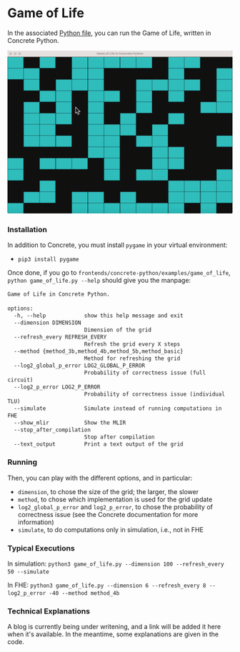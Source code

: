 # Game of Life

In the associated [Python file](https://github.com/zama-ai/concrete/blob/main/frontends/concrete-python/examples/game_of_life/game_of_life.py), you can run the Game of Life, written in Concrete Python.

![ Game of Life](../_static/game-of-life.gif)

### Installation

In addition to Concrete, you must install `pygame` in your virtual environment:

- `pip3 install pygame`

Once done, if you go to `frontends/concrete-python/examples/game_of_life`, `python game_of_life.py --help` should give you the manpage:

```
Game of Life in Concrete Python.

options:
  -h, --help            show this help message and exit
  --dimension DIMENSION
                        Dimension of the grid
  --refresh_every REFRESH_EVERY
                        Refresh the grid every X steps
  --method {method_3b,method_4b,method_5b,method_basic}
                        Method for refreshing the grid
  --log2_global_p_error LOG2_GLOBAL_P_ERROR
                        Probability of correctness issue (full circuit)
  --log2_p_error LOG2_P_ERROR
                        Probability of correctness issue (individual TLU)
  --simulate            Simulate instead of running computations in FHE
  --show_mlir           Show the MLIR
  --stop_after_compilation
                        Stop after compilation
  --text_output         Print a text output of the grid
```

### Running

Then, you can play with the different options, and in particular:

- `dimension`, to chose the size of the grid; the larger, the slower
- `method`, to chose which implementation is used for the grid update
- `log2_global_p_error` and `log2_p_error`, to chose the probability of correctness issue (see the Concrete documentation for more information)
- `simulate`, to do computations only in simulation, i.e., not in FHE

### Typical Executions

In simulation: `python3 game_of_life.py --dimension 100 --refresh_every 50 --simulate`

In FHE: `python3 game_of_life.py --dimension 6 --refresh_every 8 --log2_p_error -40 --method method_4b`

### Technical Explanations

A blog is currently being under writening, and a link will be added it here when it's available. In the meantime, some explanations are given in the code.
